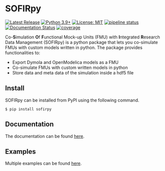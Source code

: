  # SOFIRpy
[![Latest Release](https://git.rwth-aachen.de/sofirpy/sofirpy/-/badges/release.svg)]()
[![Python 3.9+](https://img.shields.io/badge/python-3.9+-blue.svg)](https://www.python.org/downloads/)
[![License: MIT](https://img.shields.io/badge/License-MIT-yellow.svg)](https://opensource.org/licenses/MIT)
[![pipeline status](https://git.rwth-aachen.de/sofirpy/sofirpy/badges/development/pipeline.svg)](https://git.rwth-aachen.de/sofirpy/sofirpy/-/commits/development)
[![Documentation Status](https://readthedocs.org/projects/sofirpy/badge/?version=latest)](https://sofirpy.readthedocs.io/en/latest/?badge=latest)
[![coverage](https://git.rwth-aachen.de/sofirpy/sofirpy/badges/development/coverage.svg)]()


Co-**S**imulation **O**f **F**unctional Mock-up Units (FMU) with **I**ntegrated
**R**esearch Data Management (SOFIRpy) is a python package that lets you
co-simulate FMUs with custom models written in python.
The package provides functionalities to:
- Export Dymola and OpenModelica models as a FMU
- Co-simulate FMUs with custom written models in python
- Store data and meta data of the simulation inside a hdf5 file

 ## Install
SOFIRpy can be installed from PyPI using the following command.
```console
$ pip install sofirpy
```
## Documentation
The documentation can be found [here](https://sofirpy.readthedocs.io).

## Examples
Multiple examples can be found [here](https://git.rwth-aachen.de/sofirpy/sofirpy/-/tree/master/examples).
